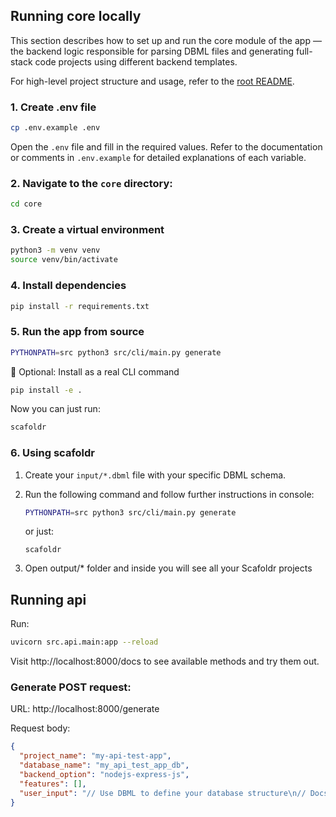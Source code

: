 ## Running core locally

This section describes how to set up and run the core module of the app — the backend logic responsible for parsing DBML files and generating full-stack code projects using different backend templates.

For high-level project structure and usage, refer to the [root README](../README.md).

### 1. Create .env file

```bash
cp .env.example .env
```

Open the `.env` file and fill in the required values. Refer to the documentation or comments in `.env.example` for detailed explanations of each variable.

### 2. Navigate to the `core` directory:
  ```bash
  cd core
  ```

### 3. Create a virtual environment

```bash
python3 -m venv venv
source venv/bin/activate
```

### 4. Install dependencies
```bash
pip install -r requirements.txt
```

### 5. Run the app from source
```bash
PYTHONPATH=src python3 src/cli/main.py generate
```

🧰 Optional: Install as a real CLI command

```bash
pip install -e .
```
Now you can just run:

```bash
scafoldr
```

### 6. Using scafoldr

1. Create your `input/*.dbml` file with your specific DBML schema.

2. Run the following command and follow further instructions in console:
    ```bash
    PYTHONPATH=src python3 src/cli/main.py generate
    ```
    or just:
    ```base
    scafoldr
    ```
3. Open output/* folder and inside you will see all your Scafoldr projects


## Running api

Run:
```bash
uvicorn src.api.main:app --reload
```

Visit http://localhost:8000/docs to see available methods and try them out. 

### Generate POST request: 

URL: http://localhost:8000/generate

Request body:
```json
{
  "project_name": "my-api-test-app",
  "database_name": "my_api_test_app_db",
  "backend_option": "nodejs-express-js",
  "features": [],
  "user_input": "// Use DBML to define your database structure\n// Docs: https://dbml.dbdiagram.io/docs\n\nTable follows {\n  following_user_id integer\n  followed_user_id integer\n  created_at timestamp \n}\n\nTable users {\n  id integer [primary key]\n  username varchar\n  role varchar\n  created_at timestamp\n}\n\nTable posts {\n  id integer [primary key]\n  title varchar\n  body text [note: 'Content of the post']\n  user_id integer [not null]\n  status varchar\n  created_at timestamp\n}\n\nRef user_posts: posts.user_id > users.id // many-to-one\n\nRef: users.id < follows.following_user_id\n\nRef: users.id < follows.followed_user_id"
}
```
